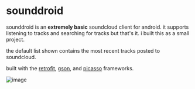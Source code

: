 # sounddroid

sounddroid is an **extremely basic** soundcloud client for android. it supports listening to tracks and searching for tracks but that's it. i built this as a small project.

the default list shown contains the most recent tracks posted to soundcloud.

built with the [retrofit](http://square.github.io/retrofit/), [gson](https://code.google.com/p/google-gson/), and [picasso](http://square.github.io/picasso/) frameworks.

![image](http://i.imgur.com/28U3pCH.png)